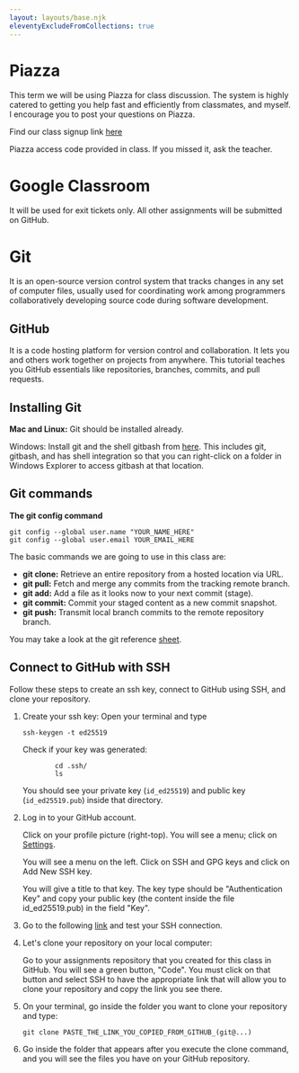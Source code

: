 ```yaml
---
layout: layouts/base.njk
eleventyExcludeFromCollections: true
---
```


# Piazza
This term we will be using Piazza for class discussion. The system is highly catered to getting you help fast and efficiently from classmates, and myself. I encourage you to post your questions on Piazza.

Find our class signup link [here](https://piazza.com/stuyvesant_high_school/fall2024/mks21x/home)

Piazza access code provided in class. If you missed it, ask the teacher.

# Google Classroom
It will be used for exit tickets only. All other assignments will be submitted on GitHub.

# Git
It is an open-source version control system that tracks changes in any set of computer files, usually used for coordinating work among programmers collaboratively developing source code during software development.

## GitHub
It is a code hosting platform for version control and collaboration. It lets you and others work together on projects from anywhere. This tutorial teaches you GitHub essentials like repositories, branches, commits, and pull requests. 

## Installing Git
**Mac and Linux:** Git should be installed already.

Windows: Install git and the shell gitbash from [here](https://gitforwindows.org/). This includes git, gitbash, and has shell integration so that you can right-click on a folder in Windows Explorer to access gitbash at that location.

## Git commands
**The git config command**

```
git config --global user.name "YOUR_NAME_HERE"
git config --global user.email YOUR_EMAIL_HERE
```

The basic commands we are going to use in this class are:

- **git clone:** Retrieve an entire repository from a hosted location via URL.
- **git pull:** Fetch and merge any commits from the tracking remote branch.
- **git add:** Add a file as it looks now to your next commit (stage).
- **git commit:** Commit your staged content as a new commit snapshot.
- **git push:** Transmit local branch commits to the remote repository branch.

You may take a look at the git reference [sheet](https:**//education.github.com/git-cheat-sheet-education.pdf).

## Connect to GitHub with SSH
Follow these steps to create an ssh key, connect to GitHub using SSH, and clone your repository.

1. Create your ssh key: Open your terminal and type

    `ssh-keygen -t ed25519`

    Check if your key was generated:
    ```
            cd .ssh/
            ls
    ```     
    You should see your private key (`id_ed25519`) and public key (`id_ed25519.pub`) inside that directory.

2. Log in to your GitHub account.

    Click on your profile picture (right-top). You will see a menu; click on [Settings](https://github.com/settings/keys).

    You will see a menu on the left. Click on SSH and GPG keys and click on Add New SSH key.

    You will give a title to that key. The key type should be "Authentication Key" and copy your public key (the content inside the file id_ed25519.pub) in the field "Key".

3. Go to the following [link](https://docs.github.com/en/authentication/connecting-to-github-with-ssh/testing-your-ssh-connection) and test your SSH connection.

4. Let's clone your repository on your local computer:

    Go to your assignments repository that you created for this class in GitHub. You will see a green button, "Code". You must click on that button and select SSH to have the appropriate link that will allow you to clone your repository and copy the link you see there.

5. On your terminal, go inside the folder you want to clone your repository and type:
    ```
    git clone PASTE_THE_LINK_YOU_COPIED_FROM_GITHUB_(git@...)
    ```

6. Go inside the folder that appears after you execute the clone command, and you will see the files you have on your GitHub repository.
